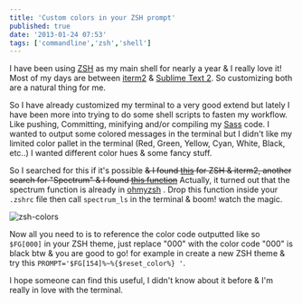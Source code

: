 ```yaml
---
title: 'Custom colors in your ZSH prompt'
published: true
date: '2013-01-24 07:53'
tags: ['commandline','zsh','shell']
---
```

I have been using [ZSH](https://github.com/robbyrussell/oh-my-zsh/) as my main shell for nearly a year &amp; I really love it! Most of my days are between [iterm2](http://www.iterm2.com/) &amp; [Sublime Text 2](http://www.sublimetext.com/). So customizing both are a natural thing for me.

<!-- more -->

So I have already customized my terminal to a very good extend but lately I have been more into trying to do some shell scripts to fasten my workflow. Like pushing, Committing, minifying and/or compiling my [Sass](http://sass-lang.com/) code. I wanted to output some colored messages in the terminal but I didn't like my limited color pallet in the terminal (Red, Green, Yellow, Cyan, White, Black, etc..) I wanted different color hues &amp; some fancy stuff.

So I searched for this if it's possible <del> &amp; I found [this](https://github.com/robbyrussell/oh-my-zsh/issues/1101) for ZSH &amp; iterm2, another search for "Spectrum" &amp; I found [this function](https://github.com/robbyrussell/oh-my-zsh/blob/master/lib/spectrum.zsh#L22)</del> Actually, it turned out that the spectrum function is already in [ohmyzsh](https://github.com/robbyrussell/oh-my-zsh/blob/master/lib/spectrum.zsh#L23) . Drop this function inside your `.zshrc` file then call `spectrum_ls` in the terminal &amp; boom! watch the magic.

<img src="/assets/img/content/zsh-colors.png" alt="zsh-colors" class="aligncenter size-full wp-image-891" />

Now all you need to is to reference the color code outputted like so `$FG[000]` in your ZSH theme, just replace "000" with the color code "000" is black btw &amp; you are good to go! for example in create a new ZSH theme &amp; try this `PROMPT='$FG[154]%~%{$reset_color%} '`.

I hope someone can find this useful, I didn't know about it before &amp; I'm really in love with the terminal.
